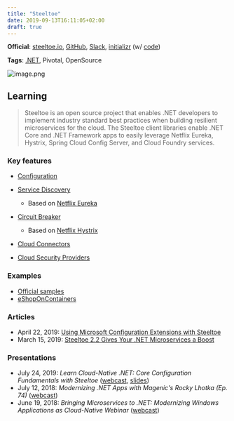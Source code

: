 ```yaml
---
title: "Steeltoe"
date: 2019-09-13T16:11:05+02:00
draft: true
---
```


**Official**: [steeltoe.io](https://steeltoe.io/), [GitHub](https://github.com/SteeltoeOSS), [Slack](https://slack.steeltoe.io/), [initializr](http://start.steeltoe.io/) (w/ [code](https://github.com/steeltoeoss-incubator/steeltoe-initializr))

**Tags**: [.NET](/Development/dotnet), Pivotal, OpenSource

![image.png](/images/.attachments/image-f754d8b5-1f18-421c-ba1d-fbbaf9e4686a.png)

## Learning

> Steeltoe is an open source project that enables .NET developers to implement industry standard best practices when building resilient microservices for the cloud. The Steeltoe client libraries enable .NET Core and .NET Framework apps to easily leverage Netflix Eureka, Hystrix, Spring Cloud Config Server, and Cloud Foundry services.

### Key features

- [Configuration](https://steeltoe.io/docs/steeltoe-configuration/)

- [Service Discovery](https://steeltoe.io/docs/steeltoe-discovery/)

  - Based on [Netflix Eureka](https://github.com/Netflix/eureka/wiki)

- [Circuit Breaker](https://steeltoe.io/docs/steeltoe-circuitbreaker/)

  - Based on [Netflix Hystrix](https://github.com/Netflix/Hystrix/wiki)

- [Cloud Connectors](https://steeltoe.io/docs/steeltoe-connectors/)

- [Cloud Security Providers](https://steeltoe.io/docs/steeltoe-security/)

### Examples

- [Official samples](https://github.com/SteeltoeOSS/Samples/blob/master/README.md)
- [eShopOnContainers](https://github.com/SteeltoeOSS/eShopOnContainers)

### Articles

- April 22, 2019: [Using Microsoft Configuration Extensions with Steeltoe](https://content.pivotal.io/dotnet/using-microsoft-configuration-extensions-with-steeltoe)
- March 15, 2019: [Steeltoe 2.2 Gives Your .NET Microservices a Boost](https://content.pivotal.io/blog/steeltoe-2-2-gives-your-net-microservices-a-boost)

### Presentations

- July 24, 2019: _Learn Cloud-Native .NET: Core Configuration Fundamentals with Steeltoe_ ([webcast](https://www.brighttalk.com/webcast/14883/363276), [slides](https://www.slideshare.net/Pivotal/learn-cloudnative-net-core-configuration-fundamentals-with-steeltoe))
- July 12, 2018: _Modernizing .NET Apps with Magenic's Rocky Lhotka (Ep. 74)_ ([webcast](https://content.pivotal.io/magenic/modernizing-net-apps-with-magenics-rocky-lhotka-ep-74))
- June 19, 2018: _Bringing Microservices to .NET: Modernizing Windows Applications as Cloud-Native Webinar_ ([webcast](https://content.pivotal.io/dotnet/jul-19-bringing-microservices-to-net-modernizing-windows-applications-as-cloud-native-webinar))
